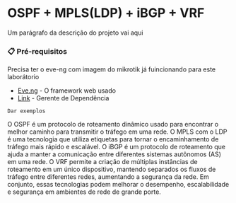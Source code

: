 # OSPF + MPLS(LDP) + iBGP + VRF

Um parágrafo da descrição do projeto vai aqui

### 📋 Pré-requisitos

Precisa ter o eve-ng com imagem do mikrotik já fuincionando para este laborátorio

* [Eve.ng](http://www.dropwizard.io/1.0.2/docs/) - O framework web usado
* [Link](https://maven.apache.org/) - Gerente de Dependência

```
Dar exemplos
```
O OSPF é um protocolo de roteamento dinâmico usado para encontrar o melhor caminho para transmitir o tráfego em uma rede. O MPLS com o LDP é uma tecnologia que utiliza etiquetas para tornar o encaminhamento de tráfego mais rápido e escalável. O iBGP é um protocolo de roteamento que ajuda a manter a comunicação entre diferentes sistemas autônomos (AS) em uma rede. O VRF permite a criação de múltiplas instâncias de roteamento em um único dispositivo, mantendo separados os fluxos de tráfego entre diferentes redes, aumentando a segurança da rede. Em conjunto, essas tecnologias podem melhorar o desempenho, escalabilidade e segurança em ambientes de rede de grande porte.


